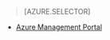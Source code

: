 > [AZURE.SELECTOR]
<!--- [Azure Management Portal](/documentation/articles/storage-create-storage-account)-->
- [Azure Management Portal](/documentation/articles/storage-create-storage-account-classic-portal)
